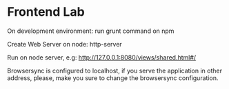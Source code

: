# Frontend Lab

On development environment:
run grunt command on npm

Create Web Server on node:
http-server

Run on node server, e.g:
http://127.0.0.1:8080/views/shared.html#/

Browsersync is configured to localhost, if you serve the application in other address, please, make you sure to change the browsersync configuration.
